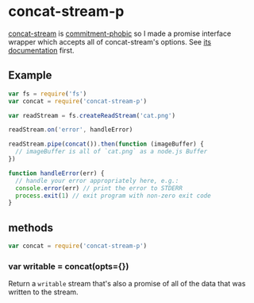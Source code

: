 # concat-stream-p

[concat-stream](https://github.com/maxogden/concat-stream) is [commitment-phobic](https://github.com/maxogden/concat-stream/pull/40) so I made a promise interface wrapper which accepts all of concat-stream's options.  See [its documentation](https://github.com/NodeGuy/concat-stream/blob/master/readme.md) first.

## Example

```JavaScript
var fs = require('fs')
var concat = require('concat-stream-p')

var readStream = fs.createReadStream('cat.png')

readStream.on('error', handleError)

readStream.pipe(concat()).then(function (imageBuffer) {
  // imageBuffer is all of `cat.png` as a node.js Buffer
})

function handleError(err) {
  // handle your error appropriately here, e.g.:
  console.error(err) // print the error to STDERR
  process.exit(1) // exit program with non-zero exit code
}
```

## methods

```js
var concat = require('concat-stream-p')
```

### var writable = concat(opts={})

Return a `writable` stream that's also a promise of all of the data that
was written to the stream.
